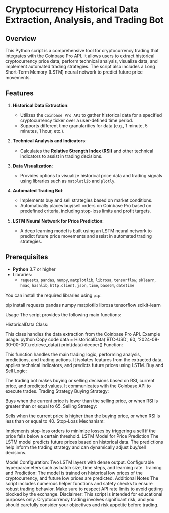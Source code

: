 # Cryptocurrency Historical Data Extraction, Analysis, and Trading Bot

## Overview

This Python script is a comprehensive tool for cryptocurrency trading that integrates with the Coinbase Pro API. It allows users to extract historical cryptocurrency price data, perform technical analysis, visualize data, and implement automated trading strategies. The script also includes a Long Short-Term Memory (LSTM) neural network to predict future price movements.

## Features

1. **Historical Data Extraction**: 
   - Utilizes the `Coinbase Pro API` to gather historical data for a specified cryptocurrency ticker over a user-defined time period.
   - Supports different time granularities for data (e.g., 1 minute, 5 minutes, 1 hour, etc.).

2. **Technical Analysis and Indicators**:
   - Calculates the **Relative Strength Index (RSI)** and other technical indicators to assist in trading decisions.
   
3. **Data Visualization**:
   - Provides options to visualize historical price data and trading signals using libraries such as `matplotlib` and `plotly`.

4. **Automated Trading Bot**:
   - Implements buy and sell strategies based on market conditions.
   - Automatically places buy/sell orders on Coinbase Pro based on predefined criteria, including stop-loss limits and profit targets.
   
5. **LSTM Neural Network for Price Prediction**:
   - A deep learning model is built using an LSTM neural network to predict future price movements and assist in automated trading strategies.

## Prerequisites

- **Python** 3.7 or higher
- Libraries: 
  - `requests`, `pandas`, `numpy`, `matplotlib`, `librosa`, `tensorflow`, `sklearn`, `hmac`, `hashlib`, `http.client`, `json`, `time`, `base64`, `datetime`
  
You can install the required libraries using `pip`:

pip install requests pandas numpy matplotlib librosa tensorflow scikit-learn

Usage
The script provides the following main functions:

HistoricalData Class:

This class handles the data extraction from the Coinbase Pro API.
Example usage:
python
Copy code
data = HistoricalData('BTC-USD', 60, '2024-08-30-00-00').retrieve_data()
print(data)
deeper() Function:

This function handles the main trading logic, performing analysis, predictions, and trading actions.
It isolates features from the extracted data, applies technical indicators, and predicts future prices using LSTM.
Buy and Sell Logic:

The trading bot makes buying or selling decisions based on RSI, current price, and predicted values.
It communicates with the Coinbase API to execute trades.
Trading Strategy
Buying Strategy:

Buys when the current price is lower than the selling price, or when RSI is greater than or equal to 65.
Selling Strategy:

Sells when the current price is higher than the buying price, or when RSI is less than or equal to 40.
Stop-Loss Mechanism:

Implements stop-loss orders to minimize losses by triggering a sell if the price falls below a certain threshold.
LSTM Model for Price Prediction
The LSTM model predicts future prices based on historical data. The predictions help inform the trading strategy and can dynamically adjust buy/sell decisions.

Model Configuration:
Two LSTM layers with dense output.
Configurable hyperparameters such as batch size, time steps, and learning rate.
Training and Prediction:
The model is trained on historical low prices of the cryptocurrency, and future low prices are predicted.
Additional Notes
The script includes numerous helper functions and safety checks to ensure robust trading behavior.
Make sure to respect API rate limits to avoid getting blocked by the exchange.
Disclaimer: This script is intended for educational purposes only. Cryptocurrency trading involves significant risk, and you should carefully consider your objectives and risk appetite before trading.
